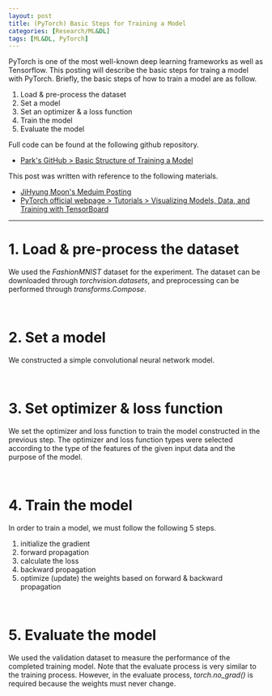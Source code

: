 ```yaml
---
layout: post
title: (PyTorch) Basic Steps for Training a Model
categories: [Research/ML&DL]
tags: [ML&DL, PyTorch]
---
```

PyTorch is one of the most well-known deep learning frameworks as well as Tensorflow. This posting will describe the basic steps for traing a model with PyTorch. Briefly, the basic steps of how to train a model are as follow.

1. Load & pre-process the dataset
2. Set a model
3. Set an optimizer & a loss function
4. Train the model
5. Evaluate the model

Full code can be found at the following github repository.
- [Park's GitHub > Basic Structure of Training a Model](https://github.com/jhyun0919/deep_dive_into_pytorch/blob/master/tutorials/01.%20basic/pytorch%20basic%20structure.ipynb)

This post was written with reference to the following materials.
- [JiHyung Moon's Meduim Posting](https://medium.com/@inmoonlight/pytorch%EB%A1%9C-%EB%94%A5%EB%9F%AC%EB%8B%9D%ED%95%98%EA%B8%B0-intro-afd9c67404c3)
- [PyTorch official webpage > Tutorials > Visualizing Models, Data, and Training with TensorBoard](https://pytorch.org/tutorials/intermediate/tensorboard_tutorial.html)

---

# 1. Load & pre-process the dataset

We used the *FashionMNIST* dataset for the experiment. The dataset can be downloaded through *torchvision.datasets*, and preprocessing can be performed through *transforms.Compose*.

<p align="center">
<script src="https://gist.github.com/jhyun0919/6bd4ac356c46bfc7efe42e664ab83403.js"></script>
</p>
<br/>

# 2. Set a model

We constructed a simple convolutional neural network model.

<p align="center">
<script src="https://gist.github.com/jhyun0919/5023e2b1d56c0fe89961ba09ef192476.js"></script>
</p>
<br/>

# 3. Set optimizer & loss function

We set the optimizer and loss function to train the model constructed in the previous step. The optimizer and loss function types were selected according to the type of the features of the given input data and the purpose of the model.

<p align="center">
<script src="https://gist.github.com/jhyun0919/e916c7736f96b4c5df111d81bece262e.js"></script>
</p>
<br/>

# 4. Train the model

In order to train a model, we must follow the following 5 steps.

1. initialize the gradient
2. forward propagation
3. calculate the loss
4. backward propagation
5. optimize (update) the weights based on forward & backward propagation

<p align="center">
<script src="https://gist.github.com/jhyun0919/93422cef8d6be9df23b2c8ecc55dc918.js"></script>
</p>
<br/>

# 5. Evaluate the model

We used the validation dataset to measure the performance of the completed training model. Note that the evaluate process is very similar to the training process. However, in the evaluate process, *torch.no_grad()* is required because the weights must never change.

<p align="center">
<script src="https://gist.github.com/jhyun0919/5cb29e6e63d6c0a68a70742b2a1eba9d.js"></script>
</p>

